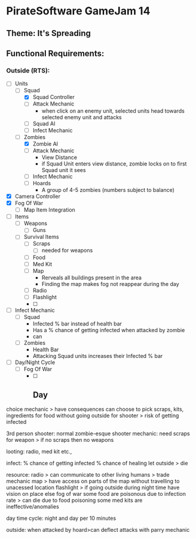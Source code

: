 # PirateSoftware GameJam 14
## Theme: It's Spreading

## Functional Requirements:
### Outside (RTS):
- [ ] Units
    - [ ] Squad
        - [x] Squad Controller
        - [ ] Attack Mechanic
            - when click on an enemy unit, selected units head towards selected enemy unit and attacks
        - [ ] Squad AI
        - [ ] Infect Mechanic
    - [ ] Zombies
        - [x] Zombie AI
        - [ ] Attack Mechanic
            - View Distance
            - if Squad Unit enters view distance, zombie locks on to first Squad unit it sees
        - [ ] Infect Mechanic
        - [ ] Hoards
            - A group of 4-5 zombies (numbers subject to balance)

- [x] Camera Controller
- [x] Fog Of War
    - [ ] Map Item Integration

- [ ] Items
    - [ ] Weapons
        - [ ] Guns
    - [ ] Survival Items
        - [ ] Scraps
            - [ ] needed for weapons
        - [ ] Food
        - [ ] Med Kit
        - [ ] Map
            - Rerveals all buildings present in the area
            - Finding the map makes fog not reappear during the day
        - [ ] Radio
        - [ ] Flashlight
        - [ ]

- [ ] Infect Mechanic
    - [ ] Squad
        - Infected % bar instead of health bar
        - Has a % chance of getting infected when attacked by zombie
        - can
    - [ ] Zombies
        - Health Bar
        - Attacking Squad units increases their Infected % bar

- [ ] Day/Night Cycle
    - [ ] Fog Of War
        - [ ] Day
            -


choice mechanic > have consequences
can choose to pick scraps, kits, ingredients for food without going outside for shooter > risk of getting infected

3rd person shooter:
normal zombie-esque shooter
mechanic: need scraps for weapon > if no scraps then no weapons

looting:
radio, med kit etc.,

infect:
% chance of getting infected
% chance of healing
let outside > die

resource:
radio > can communicate to other living humans > trade mechanic
map > have access on parts of the map without travelling to unacessed location
flashlight > if going outside during night time have vision on place else fog of war
some food are poisonous due to infection rate > can die due to food poisoning
some med kits are ineffective/anomalies

day time cycle: night and day per 10 minutes

outside:
when attacked by hoard>can deflect attacks with parry mechanic

